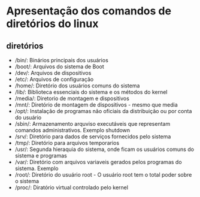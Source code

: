 # Apresentação dos comandos de diretórios do linux

## diretórios 

- /bin/: Binários principais dos usuários
- /boot/: Arquivos do sistema de Boot
- /dev/: Arquivos de dispositivos
- /etc/: Arquivos de configuração
- /home/: Diretório dos usuários comuns do sistema
- /lib/: Biblioteca essenciais do sistema e os métodos do kernel
- /media/: Diretorio de montagem e dispositivos
- /mnt/: Diretório de montagem de dispositivos - mesmo que media
- /opt/: Instalação de programas não oficiais da distribuição ou por conta do usuário
- /sbin/: Armazenamento arquviso executáveis que representam comandos administrativos. Exemplo shutdown
- /srv/: Diretório para dados de serviços fornecidos pelo sistema 
- /tmp/: Diretório para arquivos temporarios
- /usr/: Segunda hieraquia do sistema, onde ficam os usuários comuns do sistema e programas
- /var/: Diretório com arquivos variaveis gerados pelos programas do sistema. Exemplo
- /root/: Diretório do usuário root - O usuário root tem o total poder sobre o sistema
- /proc/: Diratório virtual controlado pelo kernel
